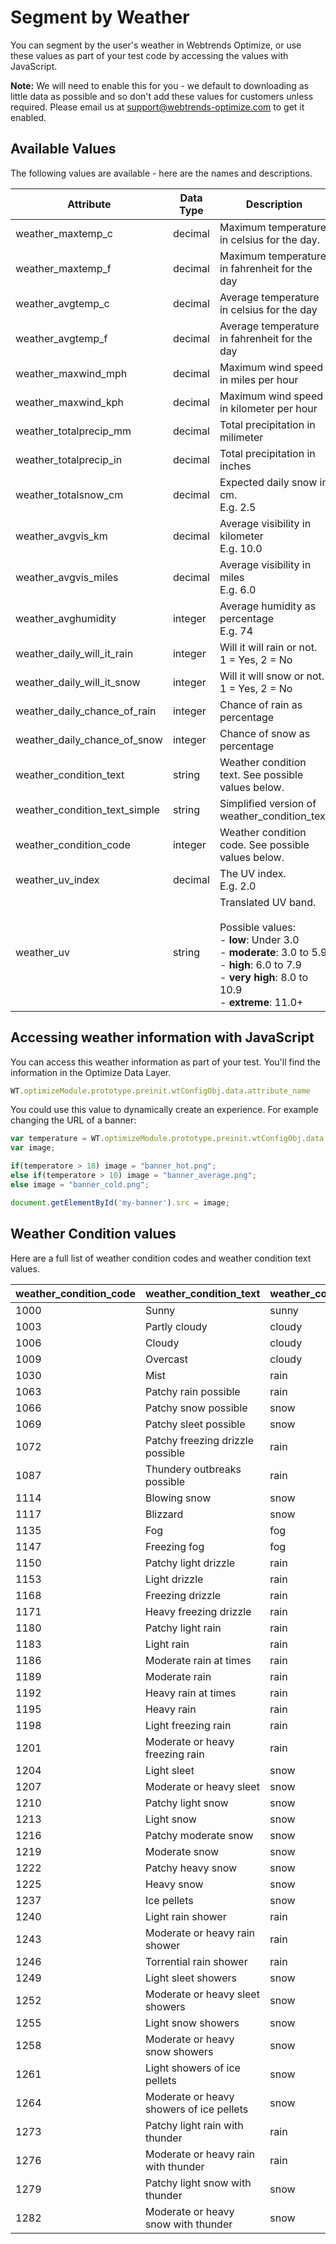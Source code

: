 # Segment by Weather

You can segment by the user's weather in Webtrends Optimize, or use these values as part of your test code by accessing the values with JavaScript.

**Note:** We will need to enable this for you - we default to downloading as little data as possible and so don't add these values for customers unless required. Please email us at support@webtrends-optimize.com to get it enabled.

## Available Values

The following values are available - here are the names and descriptions.

| Attribute               | Data Type | Description |
| ----------------------- | --------- | ----------- |
| weather_maxtemp_c | decimal | Maximum temperature in celsius for the day.
| weather_maxtemp_f | decimal | Maximum temperature in fahrenheit for the day         
| weather_avgtemp_c | decimal | Average temperature in celsius for the day
| weather_avgtemp_f | decimal | Average temperature in fahrenheit for the day
| weather_maxwind_mph | decimal | Maximum wind speed in miles per hour
| weather_maxwind_kph | decimal | Maximum wind speed in kilometer per hour
| weather_totalprecip_mm | decimal | Total precipitation in milimeter
| weather_totalprecip_in | decimal | Total precipitation in inches
| weather_totalsnow_cm | decimal | Expected daily snow in cm.<br>E.g. 2.5
| weather_avgvis_km | decimal | Average visibility in kilometer<br>E.g. 10.0
| weather_avgvis_miles | decimal | Average visibility in miles<br>E.g. 6.0
| weather_avghumidity | integer | Average humidity as percentage<br>E.g. 74
| weather_daily_will_it_rain | integer | Will it will rain or not.<br>1 = Yes, 2 = No
| weather_daily_will_it_snow | integer | Will it will snow or not.<br>1 = Yes, 2 = No
| weather_daily_chance_of_rain | integer | Chance of rain as percentage
| weather_daily_chance_of_snow | integer | Chance of snow as percentage
| weather_condition_text | string | Weather condition text. See possible values below.
| weather_condition_text_simple | string | Simplified version of weather_condition_text
| weather_condition_code | integer | Weather condition code. See possible values below.
| weather_uv_index | decimal | The UV index.<br>E.g. 2.0
| weather_uv | string | Translated UV band.<br><br>Possible values:<br>- **low**: Under 3.0<br>- **moderate**: 3.0 to 5.9<br>- **high**: 6.0 to 7.9<br>- **very high**: 8.0 to 10.9<br>- **extreme**: 11.0+

## Accessing weather information with JavaScript

You can access this weather information as part of your test. You'll find the information in the Optimize Data Layer. 

``` javascript
WT.optimizeModule.prototype.preinit.wtConfigObj.data.attribute_name
```

You could use this value to dynamically create an experience. For example changing the URL of a banner:

``` javascript
var temperature = WT.optimizeModule.prototype.preinit.wtConfigObj.data.weather_maxtemp_c;
var image;

if(temperatore > 18) image = "banner_hot.png";
else if(temperatore > 10) image = "banner_average.png";
else image = "banner_cold.png";

document.getElementById('my-banner').src = image;
```


## Weather Condition values

Here are a full list of weather condition codes and weather condition text values.

| weather_condition_code | weather_condition_text | weather_condition_text_simple
| ---------------------- | ---------------------- | -----------------------------
| 1000 | Sunny | sunny
| 1003 | Partly cloudy | cloudy
| 1006 | Cloudy | cloudy
| 1009 | Overcast | cloudy
| 1030 | Mist | rain
| 1063 | Patchy rain possible | rain
| 1066 | Patchy snow possible | snow
| 1069 | Patchy sleet possible | snow
| 1072 | Patchy freezing drizzle possible | rain
| 1087 | Thundery outbreaks possible | rain
| 1114 | Blowing snow | snow
| 1117 | Blizzard | snow
| 1135 | Fog | fog
| 1147 | Freezing fog | fog
| 1150 | Patchy light drizzle | rain
| 1153 | Light drizzle | rain
| 1168 | Freezing drizzle | rain
| 1171 | Heavy freezing drizzle | rain
| 1180 | Patchy light rain | rain
| 1183 | Light rain | rain
| 1186 | Moderate rain at times | rain
| 1189 | Moderate rain | rain
| 1192 | Heavy rain at times | rain
| 1195 | Heavy rain | rain
| 1198 | Light freezing rain | rain
| 1201 | Moderate or heavy freezing rain | rain
| 1204 | Light sleet | snow
| 1207 | Moderate or heavy sleet | snow
| 1210 | Patchy light snow | snow
| 1213 | Light snow | snow
| 1216 | Patchy moderate snow | snow
| 1219 | Moderate snow | snow
| 1222 | Patchy heavy snow | snow
| 1225 | Heavy snow | snow
| 1237 | Ice pellets | snow
| 1240 | Light rain shower | rain
| 1243 | Moderate or heavy rain shower | rain
| 1246 | Torrential rain shower | rain
| 1249 | Light sleet showers | snow
| 1252 | Moderate or heavy sleet showers | snow
| 1255 | Light snow showers | snow
| 1258 | Moderate or heavy snow showers | snow
| 1261 | Light showers of ice pellets | snow
| 1264 | Moderate or heavy showers of ice pellets | snow
| 1273 | Patchy light rain with thunder | rain
| 1276 | Moderate or heavy rain with thunder | rain
| 1279 | Patchy light snow with thunder | snow
| 1282 | Moderate or heavy snow with thunder | snow